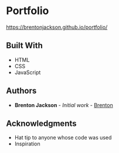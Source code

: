# Portfolio


https://brentonjackson.github.io/portfolio/


## Built With

* HTML
* CSS
* JavaScript



## Authors

* **Brenton Jackson** - *Initial work* - [Brenton](https://github.com/brentonjackson)



## Acknowledgments

* Hat tip to anyone whose code was used
* Inspiration


